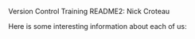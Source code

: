 Version Control Training README2: Nick Croteau



Here is some interesting information about each of us:

